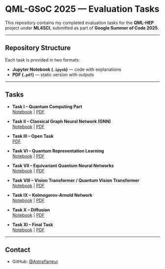 # QML-GSoC 2025 — Evaluation Tasks

This repository contains my completed evaluation tasks for the **QML-HEP** project under **ML4SCI**, submitted as part of **Google Summer of Code 2025**.

---

## Repository Structure
Each task is provided in two formats:
- **Jupyter Notebook (`.ipynb`)** — code with explanations  
- **PDF (`.pdf`)** — static version with outputs  

---

## Tasks

- **Task I – Quantum Computing Part**  
  [Notebook](Task_I_Quantum_Computing_Part_.ipynb) | [PDF](Task%20I_%20Quantum%20Computing%20Part%20with%20output.pdf)

- **Task II – Classical Graph Neural Network (GNN)**  
  [Notebook](Task_II_Classical_Graph_Neural_Network_(GNN)_.ipynb) | [PDF](Task%20II%20%20Classical%20Graph%20Neural%20Network%20(GNN)%20with%20output.pdf)

- **Task III – Open Task**  
  [PDF](Task%20III%20Open%20Task.pdf)

- **Task VI – Quantum Representation Learning**  
  [Notebook](Task_VI_Quantum_representation_learning.ipynb) | [PDF](Task%20VI_%20Quantum%20representation%20learning%20with%20output.pdf)

- **Task VII – Equivariant Quantum Neural Networks**  
  [Notebook](Task_VII_Equivariant_quantum_neural_networks.ipynb) | [PDF](Task%20VII_%20Equivariant%20quantum%20neural%20networks%20with%20output.pdf)

- **Task VIII – Vision Transformer / Quantum Vision Transformer**  
  [Notebook](Task_VIII_Vision_transformer_Quantum_Vision_Transformer.ipynb) | [PDF](Task%20VIII%20with%20output.pdf)

- **Task IX – Kolmogorov-Arnold Network**  
  [Notebook](Task_IX_Kolmogorov_Arnold_Network.ipynb) | [PDF](Task%20IX_%20Kolmogorov-Arnold%20Network%20with%20output.pdf)

- **Task X – Diffusion**  
  [Notebook](Task_X_Diffusion.ipynb) | [PDF](Task%20X_%20Diffusion%20with%20output.pdf)

- **Task XI – Final Task**  
  [Notebook](Task_XI.ipynb) | [PDF](Task%20XI%20with%20output.pdf)

---

## Contact
- GitHub: [@Astraflaneur](https://github.com/Astraflaneur)
